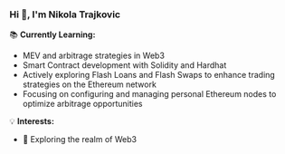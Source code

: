 ### Hi 👋, I'm Nikola Trajkovic

📚 **Currently Learning:** 
- MEV and arbitrage strategies in Web3
- Smart Contract development with Solidity and Hardhat
- Actively exploring Flash Loans and Flash Swaps to enhance trading strategies on the Ethereum network
- Focusing on configuring and managing personal Ethereum nodes to optimize arbitrage opportunities

💡 **Interests:**
- 🔗 Exploring the realm of Web3

